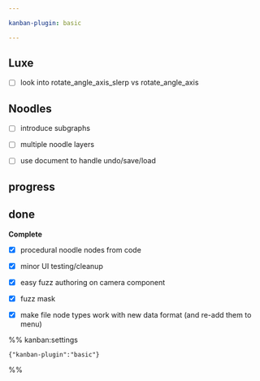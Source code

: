 ```yaml
---

kanban-plugin: basic

---
```


## Luxe

- [ ] look into rotate_angle_axis_slerp vs rotate_angle_axis


## Noodles

- [ ] introduce subgraphs
- [ ] multiple noodle layers
- [ ] use document to handle undo/save/load


## progress



## done

**Complete**
- [x] procedural noodle nodes from code
- [x] minor UI testing/cleanup
- [x] easy fuzz authoring on camera component
- [x] fuzz mask
- [x] make file node types work with new data format (and re-add them to menu)




%% kanban:settings
```
{"kanban-plugin":"basic"}
```
%%